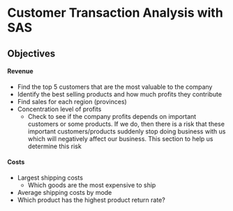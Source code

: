 # Customer Transaction Analysis with SAS

## Objectives

#### Revenue
* Find the top 5 customers that are the most valuable to the company
* Identify the best selling products and how much profits they contribute
* Find sales for each region (provinces)
* Concentration level of profits 
  * Check to see if the company profits depends on important customers or some products. If we do, then there is a risk that these important customers/products suddenly stop doing business with us which will negatively affect our business. This section to help us determine this risk
  
#### Costs
* Largest shipping costs
  * Which goods are the most expensive to ship
* Average shipping costs by mode
* Which product has the highest product return rate?
